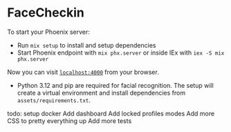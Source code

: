 # FaceCheckin

To start your Phoenix server:

  * Run `mix setup` to install and setup dependencies
  * Start Phoenix endpoint with `mix phx.server` or inside IEx with `iex -S mix phx.server`

Now you can visit [`localhost:4000`](http://localhost:4000) from your browser.

* Python 3.12 and pip are required for facial recognition. The setup will create a virtual environment and install dependencies from `assets/requirements.txt`.

todo:
setup docker
Add dashboard
Add locked profiles modes
Add more CSS to pretty everything up
Add more tests